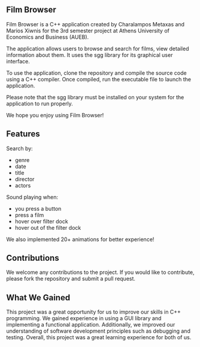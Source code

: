 Film Browser
----------------------
Film Browser is a C++ application created by Charalampos Metaxas and Marios Xiwnis for the 3rd semester project at Athens University of Economics and Business (AUEB).

The application allows users to browse and search for films, view detailed information about them. It uses the sgg library for its graphical user interface.

To use the application, clone the repository and compile the source code using a C++ compiler. Once compiled, run the executable file to launch the application.

Please note that the sgg library must be installed on your system for the application to run properly.

We hope you enjoy using Film Browser!

Features
---------------------
Search by:
- genre
- date
- title
- director
- actors

Sound playing when:
- you press a button
- press a film
- hover over filter dock
- hover out of the filter dock

We also implemented 20+ animations for better experience!

Contributions
---------------------
We welcome any contributions to the project. If you would like to contribute, please fork the repository and submit a pull request.

What We Gained
---------------------
This project was a great opportunity for us to improve our skills in C++ programming. We gained experience in using a GUI library and implementing a functional application. Additionally, we improved our understanding of software development principles such as debugging and testing. Overall, this project was a great learning experience for both of us.
